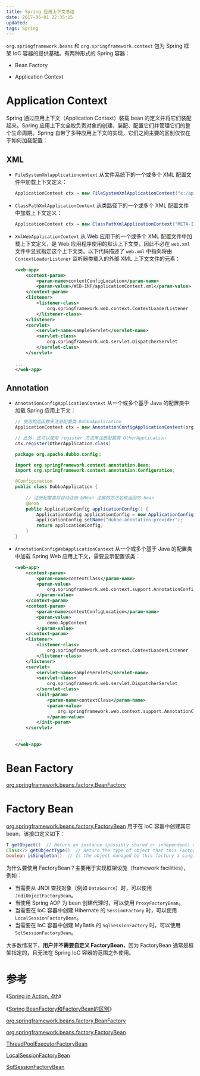 ```yaml
---
title: Spring 应用上下文总结
date: 2017-06-01 22:35:15
updated:
tags: Spring
---
```


`org.springframework.beans` 和 `org.springframework.context` 包为 Spring 框架 IoC 容器的提供基础。有两种形式的 Spring 容器：

* Bean Factory

* Application Context

# Application Context

Spring 通过应用上下文（Application Context）装载 bean 的定义并将它们装配起来。Spring 应用上下文全权负责对象的创建、装配、配置它们并管理它们的整个生命周期。Spring 自带了多种应用上下文的实现，它们之间主要的区别仅仅在于如何加载配置：

## XML

- `FileSystemXmlapplicationcontext` 从文件系统下的一个或多个 XML 配置文件中加载上下文定义：

  ```java
  ApplicationContext ctx = new FileSystemXmlApplicationContext("c:/applicationContext.xml");
  ```

- `ClassPathXmlApplicationContext` 从类路径下的一个或多个 XML 配置文件中加载上下文定义：

  ```java
  ApplicationContext ctx = new ClassPathXmlApplicationContext("META-INF/spring/applicationContext.xml");
  ```

- `XmlWebApplicationContext` 从 Web 应用下的一个或多个 XML 配置文件中加载上下文定义，是 Web 应用程序使用的默认上下文类，因此不必在 `web.xml` 文件中显式指定这个上下文类。以下代码描述了 `web.xml` 中指向将由 `ContextLoaderListener` 监听器类载入的外部 XML 上下文文件的元素：

  ```xml
  <web-app>
      <context-param>
          <param-name>contextConfigLocation</param-name>
          <param-value>/WEB-INF/applicationContext.xml</param-value>
      </context-param>
      <listener>
          <listener-class>
              org.springframework.web.context.ContextLoaderListener
          </listener-class>
      </listener>
      <servlet>
          <servlet-name>sampleServlet</servlet-name>
          <servlet-class>
              org.springframework.web.servlet.DispatcherServlet
          </servlet-class>
      </servlet>
   
  ...
  </web-app>
  ```

## Annotation

- `AnnotationConfigApplicationContext` 从一个或多个基于 Java 的配置类中加载 Spring 应用上下文：

  ```java
  // 使用构造函数来注册配置类 DubboApplication
  ApplicationContext ctx = new AnnotationConfigApplicationContext(org.apache.dubbo.config.DubboApplication.class);
  
  // 此外，还可以使用 register 方法来注册配置类 OtherApplication
  ctx.register(OtherApplication.class)
  ```

  ```java
  package org.apache.dubbo.config；
  
  import org.springframework.context.annotation.Bean;
  import org.springframework.context.annotation.Configuration;
  
  @Configuration
  public class DubboApplication {
      
      // 注册配置类将自动注册 @Bean 注解的方法名称返回的 bean
      @Bean
      public ApplicationConfig applicationConfig() {
          ApplicationConfig applicationConfig = new ApplicationConfig();
          applicationConfig.setName("dubbo-annotation-provider");
          return applicationConfig;
      }
  }
  ```

- `AnnotationConfigWebApplicationContext` 从一个或多个基于 Java 的配置类中加载 Spring Web 应用上下文，需要显示配置该类：

  ```xml
  <web-app>
      <context-param>
          <param-name>contextClass</param-name>
          <param-value>
              org.springframework.web.context.support.AnnotationConfigWebApplicationContext
          </param-value>
      </context-param>
      <context-param>
          <param-name>contextConfigLocation</param-name>
          <param-value>
              demo.AppContext
          </param-value>
      </context-param>
      <listener>
          <listener-class>
              org.springframework.web.context.ContextLoaderListener
          </listener-class>
      </listener>
      <servlet>
          <servlet-name>sampleServlet</servlet-name>
          <servlet-class>
              org.springframework.web.servlet.DispatcherServlet
          </servlet-class>
          <init-param>
              <param-name>contextClass</param-name>
              <param-value>
                  org.springframework.web.context.support.AnnotationConfigWebApplicationContext
              </param-value>
          </init-param>
      </servlet>
   
  ...
  </web-app>
  ```

# Bean Factory

[org.springframework.beans.factory.BeanFactory](https://docs.spring.io/spring-framework/docs/current/javadoc-api/org/springframework/beans/factory/BeanFactory.html)

# Factory Bean

[org.springframework.beans.factory.FactoryBean](https://docs.spring.io/spring-framework/docs/current/javadoc-api/org/springframework/beans/factory/FactoryBean.html) 用于在 IoC 容器中创建其它 bean，该接口定义如下：

```java
T getObject()  // Return an instance (possibly shared or independent) of the object managed by this factory.
Class<?> getObjectType()  // Return the type of object that this FactoryBean creates, or null if not known in advance.
boolean isSingleton()  // Is the object managed by this factory a singleton? That is, will getObject() always return the same object (a reference that can be cached)?
```

为什么要使用 FactoryBean？主要用于实现框架设施（framework facilities），例如：

* 当需要从 JNDI 查找对象（例如 `DataSource`）时，可以使用 `JndiObjectFactoryBean`。
* 当使用 Spring AOP 为 bean 创建代理时，可以使用 `ProxyFactoryBean`。
* 当需要在 IoC 容器中创建 Hibernate 的 `SessionFactory` 时，可以使用 `LocalSessionFactoryBean`。
* 当需要在 IoC 容器中创建 MyBatis 的 `SqlSessionFactory` 时，可以使用 `SqlSessionFactoryBean`。

大多数情况下，**用户并不需要自定义 FactoryBean**，因为 FactoryBean 通常是框架指定的，且无法在 Spring IoC 容器的范围之外使用。

# 参考

《[Spring in Action, 4th](https://www.manning.com/books/spring-in-action-fourth-edition)》

《[Spring BeanFactory和FactoryBean的区别](https://www.jianshu.com/p/05c909c9beb0)》

[org.springframework.beans.factory.BeanFactory](https://docs.spring.io/spring-framework/docs/current/javadoc-api/org/springframework/beans/factory/BeanFactory.html)

[org.springframework.beans.factory.FactoryBean](https://docs.spring.io/spring-framework/docs/current/javadoc-api/org/springframework/beans/factory/FactoryBean.html)

[ThreadPoolExecutorFactoryBean](https://docs.spring.io/spring-framework/docs/current/javadoc-api/org/springframework/scheduling/concurrent/ThreadPoolExecutorFactoryBean.html)

[LocalSessionFactoryBean](https://docs.spring.io/spring-framework/docs/current/javadoc-api/org/springframework/orm/hibernate5/LocalSessionFactoryBean.html)

[SqlSessionFactoryBean](https://github.com/mybatis/spring/blob/master/src/main/java/org/mybatis/spring/SqlSessionFactoryBean.java)
